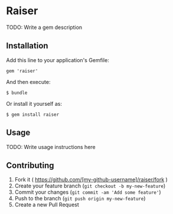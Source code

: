 # Raiser

TODO: Write a gem description

## Installation

Add this line to your application's Gemfile:

    gem 'raiser'

And then execute:

    $ bundle

Or install it yourself as:

    $ gem install raiser

## Usage

TODO: Write usage instructions here

## Contributing

1. Fork it ( https://github.com/[my-github-username]/raiser/fork )
2. Create your feature branch (`git checkout -b my-new-feature`)
3. Commit your changes (`git commit -am 'Add some feature'`)
4. Push to the branch (`git push origin my-new-feature`)
5. Create a new Pull Request
